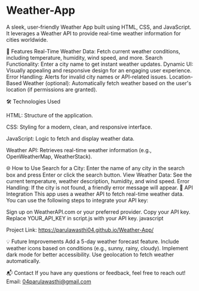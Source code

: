 # Weather-App
A sleek, user-friendly Weather App built using HTML, CSS, and JavaScript. It leverages a Weather API to provide real-time weather information for cities worldwide.

🚀 Features
Real-Time Weather Data: Fetch current weather conditions, including temperature, humidity, wind speed, and more.
Search Functionality: Enter a city name to get instant weather updates.
Dynamic UI: Visually appealing and responsive design for an engaging user experience.
Error Handling: Alerts for invalid city names or API-related issues.
Location-Based Weather (optional): Automatically fetch weather based on the user's location (if permissions are granted).

🛠️ Technologies Used

HTML: Structure of the application.

CSS: Styling for a modern, clean, and responsive interface.

JavaScript: Logic to fetch and display weather data.

Weather API: Retrieves real-time weather information (e.g., OpenWeatherMap, WeatherStack).

🌐 How to Use
Search for a City: Enter the name of any city in the search box and press Enter or click the search button.
View Weather Data: See the current temperature, weather description, humidity, and wind speed.
Error Handling: If the city is not found, a friendly error message will appear.
📝 API Integration
This app uses a weather API to fetch real-time weather data. You can use the following steps to integrate your API key:

Sign up on WeatherAPI.com or your preferred provider.
Copy your API key.
Replace YOUR_API_KEY in script.js with your API key.
javascript

Project Link: https://parulawasthi04.github.io/Weather-App/

💡 Future Improvements
Add a 5-day weather forecast feature.
Include weather icons based on conditions (e.g., sunny, rainy, cloudy).
Implement dark mode for better accessibility.
Use geolocation to fetch weather automatically.

📬 Contact
If you have any questions or feedback, feel free to reach out!
Email: 04parulawasthi@gmail.com
